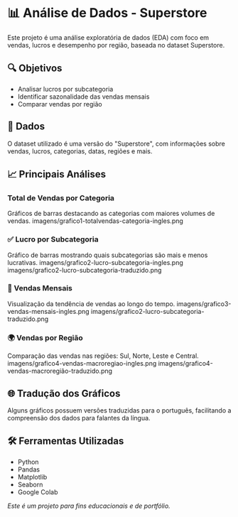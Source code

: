 # 📊 Análise de Dados - Superstore

Este projeto é uma análise exploratória de dados (EDA) com foco em vendas, lucros e desempenho por região, baseada no dataset Superstore.

## 🔍 Objetivos

- Analisar lucros por subcategoria
- Identificar sazonalidade das vendas mensais
- Comparar vendas por região

## 📁 Dados

O dataset utilizado é uma versão do "Superstore", com informações sobre vendas, lucros, categorias, datas, regiões e mais.

## 📈 Principais Análises

### Total de Vendas por Categoria 
Gráficos de barras destacando as categorias com maiores volumes de vendas.
imagens/grafico1-totalvendas-categoria-ingles.png

### ✅ Lucro por Subcategoria
Gráfico de barras mostrando quais subcategorias são mais e menos lucrativas.
imagens/grafico2-lucro-subcategoria-ingles.png
imagens/grafico2-lucro-subcategoria-traduzido.png

### 📅 Vendas Mensais
Visualização da tendência de vendas ao longo do tempo.
imagens/grafico3-vendas-mensais-ingles.png
imagens/grafico2-lucro-subcategoria-traduzido.png

### 🌍 Vendas por Região
Comparação das vendas nas regiões: Sul, Norte, Leste e Central.
imagens/grafico4-vendas-macroregiao-ingles.png
imagens/grafico4-vendas-macroregião-traduzido.png

## 🌐 Tradução dos Gráficos

Alguns gráficos possuem versões traduzidas para o português, facilitando a compreensão dos dados para falantes da língua.

## 🛠️ Ferramentas Utilizadas

- Python
- Pandas
- Matplotlib
- Seaborn
- Google Colab


*Este é um projeto para fins educacionais e de portfólio.*

